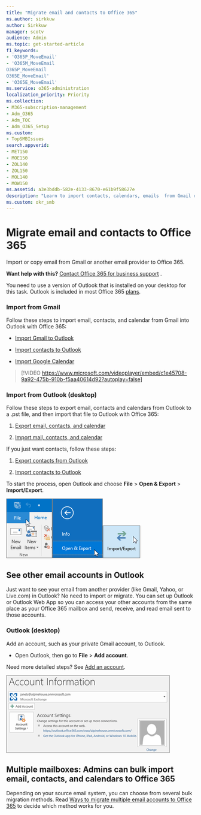 ```yaml
---
title: "Migrate email and contacts to Office 365"
ms.author: sirkkuw
author: Sirkkuw
manager: scotv
audience: Admin
ms.topic: get-started-article
f1_keywords:
- 'O365P_MoveEmail'
- 'O365M_MoveEmail
O365P_MoveEmail
O365E_MoveEmail'
- 'O365E_MoveEmail'
ms.service: o365-administration
localization_priority: Priority
ms.collection: 
- M365-subscription-management
- Adm_O365
- Adm_TOC
- Adm_O365_Setup
ms.custom:
- TopSMBIssues
search.appverid:
- MET150
- MOE150
- ZOL140
- ZOL150
- MOL140
- MOW150
ms.assetid: a3e3bddb-582e-4133-8670-e61b9f58627e
description: "Learn to import contacts, calendars, emails  from Gmail or another email provider to Office 365. "
ms.custom: okr_smb
---
```


# Migrate email and contacts to Office 365

Import or copy email from Gmail or another email provider to Office 365.
  
 **Want help with this?**  [Contact Office 365 for business support](../contact-support-for-business-products.md) . 
  
You need to use a version of Outlook that is installed on your desktop for this task. Outlook is included in most Office 365 [plans](https://go.microsoft.com/fwlink/p/?LinkId=723731).
  
### Import from Gmail

Follow these steps to import email, contacts, and calendar from Gmail into Outlook with Office 365:
  
- [Import Gmail to Outlook](https://support.office.com/article/20fdb8f2-fed8-4b14-baf0-bf04b9c44bf7.aspx)
    
- [Import contacts to Outlook](https://support.office.com/article/bb796340-b58a-46c1-90c7-b549b8f3c5f8.aspx)
    
- [Import Google Calendar](https://support.office.com/article/098ed60c-936b-41fb-83d6-7e3786437330)
    
> [!VIDEO https://www.microsoft.com/videoplayer/embed/c1e45708-9a92-475b-910b-f5aa40614d92?autoplay=false]
  
### Import from Outlook (desktop)

Follow these steps to export email, contacts and calendars from Outlook to a .pst file, and then import that file to Outlook with Office 365:
  
1. [Export email, contacts, and calendar](https://support.office.com/article/14252b52-3075-4e9b-be4e-ff9ef1068f91)
    
2. [Import mail, contacts, and calendar](https://support.office.com/article/431a8e9a-f99f-4d5f-ae48-ded54b3440ac)
    
If you just want contacts, follow these steps:
  
1. [Export contacts from Outlook](https://support.office.com/article/10f09abd-643c-4495-bb80-543714eca73f.aspx)
    
2. [Import contacts to Outlook](https://support.office.com/article/bb796340-b58a-46c1-90c7-b549b8f3c5f8.aspx)
    
To start the process, open Outlook and choose **File** \> **Open &amp; Export** \> **Import/Export**.
  
![File menu in Outlook 2016](../media/2f1c39a5-177e-4052-9dd8-90c0d140be2c.png)![Open &amp; Export command in Outlook 2016](../media/eecab6df-c372-45b1-8a8a-2f6d7af0dd68.png)![Import/Export button in Outlook 2016](../media/ed90ae47-20db-4be1-b0c0-826008432c6e.png)
  
## See other email accounts in Outlook

Just want to see your email from another provider (like Gmail, Yahoo, or Live.com) in Outlook? No need to import or migrate. You can set up Outlook or Outlook Web App so you can access your other accounts from the same place as your Office 365 mailbox and send, receive, and read email sent to those accounts.
  
### Outlook (desktop)

Add an account, such as your private Gmail account, to Outlook.
  
- Open Outlook, then go to **File** \> **Add account**.
    
Need more detailed steps? See [Add an account](https://support.office.com/article/6e27792a-9267-4aa4-8bb6-c84ef146101b).
  
[![Screenshot showing Outlook account information page in the backstage view.](../media/6a7fa106-1077-4351-9fe2-8eb00918b40a.png)](https://support.office.com/article/6e27792a-9267-4aa4-8bb6-c84ef146101b.aspx)
  
## Multiple mailboxes: Admins can bulk import email, contacts, and calendars to Office 365

Depending on your source email system, you can choose from several bulk migration methods. Read [Ways to migrate multiple email accounts to Office 365](https://support.office.com/article/0a4913fe-60fb-498f-9155-a86516418842) to decide which method works for you. 
  

